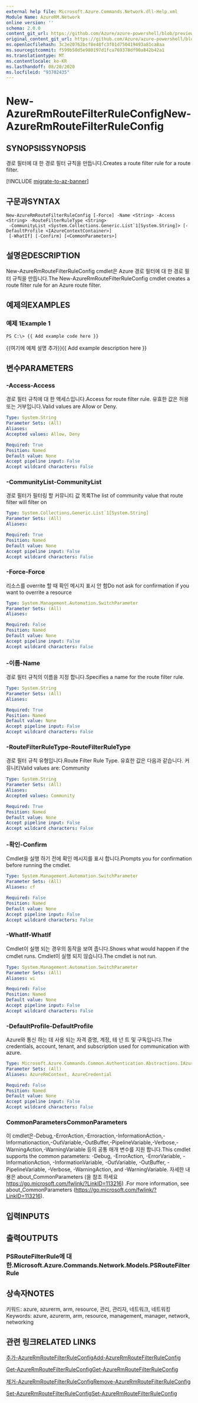 ```yaml
---
external help file: Microsoft.Azure.Commands.Network.dll-Help.xml
Module Name: AzureRM.Network
online version: ''
schema: 2.0.0
content_git_url: https://github.com/Azure/azure-powershell/blob/preview/src/ResourceManager/Network/Commands.Network/help/New-AzureRmRouteFilterRuleConfig.md
original_content_git_url: https://github.com/Azure/azure-powershell/blob/preview/src/ResourceManager/Network/Commands.Network/help/New-AzureRmRouteFilterRuleConfig.md
ms.openlocfilehash: 3c3e20762bcf8e48fc3f01d750419493a81ca8aa
ms.sourcegitcommit: f599b50d5e980197d1fca769378df90a842b42a1
ms.translationtype: MT
ms.contentlocale: ko-KR
ms.lasthandoff: 08/20/2020
ms.locfileid: "93702435"
---
```

# <span data-ttu-id="f90a4-101">New-AzureRmRouteFilterRuleConfig</span><span class="sxs-lookup"><span data-stu-id="f90a4-101">New-AzureRmRouteFilterRuleConfig</span></span>

## <span data-ttu-id="f90a4-102">SYNOPSIS</span><span class="sxs-lookup"><span data-stu-id="f90a4-102">SYNOPSIS</span></span>
<span data-ttu-id="f90a4-103">경로 필터에 대 한 경로 필터 규칙을 만듭니다.</span><span class="sxs-lookup"><span data-stu-id="f90a4-103">Creates a route filter rule for a route filter.</span></span>

[!INCLUDE [migrate-to-az-banner](../../includes/migrate-to-az-banner.md)]

## <span data-ttu-id="f90a4-104">구문과</span><span class="sxs-lookup"><span data-stu-id="f90a4-104">SYNTAX</span></span>

```
New-AzureRmRouteFilterRuleConfig [-Force] -Name <String> -Access <String> -RouteFilterRuleType <String>
 -CommunityList <System.Collections.Generic.List`1[System.String]> [-DefaultProfile <IAzureContextContainer>]
 [-WhatIf] [-Confirm] [<CommonParameters>]
```

## <span data-ttu-id="f90a4-105">설명은</span><span class="sxs-lookup"><span data-stu-id="f90a4-105">DESCRIPTION</span></span>
<span data-ttu-id="f90a4-106">New-AzureRmRouteFilterRuleConfig cmdlet은 Azure 경로 필터에 대 한 경로 필터 규칙을 만듭니다.</span><span class="sxs-lookup"><span data-stu-id="f90a4-106">The New-AzureRmRouteFilterRuleConfig cmdlet creates a route filter rule for an Azure route filter.</span></span>

## <span data-ttu-id="f90a4-107">예제의</span><span class="sxs-lookup"><span data-stu-id="f90a4-107">EXAMPLES</span></span>

### <span data-ttu-id="f90a4-108">예제 1</span><span class="sxs-lookup"><span data-stu-id="f90a4-108">Example 1</span></span>
```
PS C:\> {{ Add example code here }}
```

<span data-ttu-id="f90a4-109">{{여기에 예제 설명 추가}}</span><span class="sxs-lookup"><span data-stu-id="f90a4-109">{{ Add example description here }}</span></span>

## <span data-ttu-id="f90a4-110">변수</span><span class="sxs-lookup"><span data-stu-id="f90a4-110">PARAMETERS</span></span>

### <span data-ttu-id="f90a4-111">-Access</span><span class="sxs-lookup"><span data-stu-id="f90a4-111">-Access</span></span>
<span data-ttu-id="f90a4-112">경로 필터 규칙에 대 한 액세스입니다.</span><span class="sxs-lookup"><span data-stu-id="f90a4-112">Access for route filter rule.</span></span>
<span data-ttu-id="f90a4-113">유효한 값은 허용 또는 거부입니다.</span><span class="sxs-lookup"><span data-stu-id="f90a4-113">Valid values are Allow or Deny.</span></span>

```yaml
Type: System.String
Parameter Sets: (All)
Aliases: 
Accepted values: Allow, Deny

Required: True
Position: Named
Default value: None
Accept pipeline input: False
Accept wildcard characters: False
```

### <span data-ttu-id="f90a4-114">-CommunityList</span><span class="sxs-lookup"><span data-stu-id="f90a4-114">-CommunityList</span></span>
<span data-ttu-id="f90a4-115">경로 필터가 필터링 할 커뮤니티 값 목록</span><span class="sxs-lookup"><span data-stu-id="f90a4-115">The list of community value that route filter will filter on</span></span>

```yaml
Type: System.Collections.Generic.List`1[System.String]
Parameter Sets: (All)
Aliases: 

Required: True
Position: Named
Default value: None
Accept pipeline input: False
Accept wildcard characters: False
```

### <span data-ttu-id="f90a4-116">-Force</span><span class="sxs-lookup"><span data-stu-id="f90a4-116">-Force</span></span>
<span data-ttu-id="f90a4-117">리소스를 overrite 할 때 확인 메시지 표시 안 함</span><span class="sxs-lookup"><span data-stu-id="f90a4-117">Do not ask for confirmation if you want to overrite a resource</span></span>

```yaml
Type: System.Management.Automation.SwitchParameter
Parameter Sets: (All)
Aliases: 

Required: False
Position: Named
Default value: None
Accept pipeline input: False
Accept wildcard characters: False
```

### <span data-ttu-id="f90a4-118">-이름</span><span class="sxs-lookup"><span data-stu-id="f90a4-118">-Name</span></span>
<span data-ttu-id="f90a4-119">경로 필터 규칙의 이름을 지정 합니다.</span><span class="sxs-lookup"><span data-stu-id="f90a4-119">Specifies a name for the route filter rule.</span></span>

```yaml
Type: System.String
Parameter Sets: (All)
Aliases: 

Required: True
Position: Named
Default value: None
Accept pipeline input: False
Accept wildcard characters: False
```

### <span data-ttu-id="f90a4-120">-RouteFilterRuleType</span><span class="sxs-lookup"><span data-stu-id="f90a4-120">-RouteFilterRuleType</span></span>
<span data-ttu-id="f90a4-121">경로 필터 규칙 유형입니다.</span><span class="sxs-lookup"><span data-stu-id="f90a4-121">Route Filter Rule Type.</span></span>
<span data-ttu-id="f90a4-122">유효한 값은 다음과 같습니다. 커뮤니티</span><span class="sxs-lookup"><span data-stu-id="f90a4-122">Valid values are: Community</span></span>

```yaml
Type: System.String
Parameter Sets: (All)
Aliases: 
Accepted values: Community

Required: True
Position: Named
Default value: None
Accept pipeline input: False
Accept wildcard characters: False
```

### <span data-ttu-id="f90a4-123">-확인</span><span class="sxs-lookup"><span data-stu-id="f90a4-123">-Confirm</span></span>
<span data-ttu-id="f90a4-124">Cmdlet을 실행 하기 전에 확인 메시지를 표시 합니다.</span><span class="sxs-lookup"><span data-stu-id="f90a4-124">Prompts you for confirmation before running the cmdlet.</span></span>

```yaml
Type: System.Management.Automation.SwitchParameter
Parameter Sets: (All)
Aliases: cf

Required: False
Position: Named
Default value: None
Accept pipeline input: False
Accept wildcard characters: False
```

### <span data-ttu-id="f90a4-125">-WhatIf</span><span class="sxs-lookup"><span data-stu-id="f90a4-125">-WhatIf</span></span>
<span data-ttu-id="f90a4-126">Cmdlet이 실행 되는 경우의 동작을 보여 줍니다.</span><span class="sxs-lookup"><span data-stu-id="f90a4-126">Shows what would happen if the cmdlet runs.</span></span> <span data-ttu-id="f90a4-127">Cmdlet이 실행 되지 않습니다.</span><span class="sxs-lookup"><span data-stu-id="f90a4-127">The cmdlet is not run.</span></span>

```yaml
Type: System.Management.Automation.SwitchParameter
Parameter Sets: (All)
Aliases: wi

Required: False
Position: Named
Default value: None
Accept pipeline input: False
Accept wildcard characters: False
```

### <span data-ttu-id="f90a4-128">-DefaultProfile</span><span class="sxs-lookup"><span data-stu-id="f90a4-128">-DefaultProfile</span></span>
<span data-ttu-id="f90a4-129">Azure와 통신 하는 데 사용 되는 자격 증명, 계정, 테 넌 트 및 구독입니다.</span><span class="sxs-lookup"><span data-stu-id="f90a4-129">The credentials, account, tenant, and subscription used for communication with azure.</span></span>

```yaml
Type: Microsoft.Azure.Commands.Common.Authentication.Abstractions.IAzureContextContainer
Parameter Sets: (All)
Aliases: AzureRmContext, AzureCredential

Required: False
Position: Named
Default value: None
Accept pipeline input: False
Accept wildcard characters: False
```

### <span data-ttu-id="f90a4-130">CommonParameters</span><span class="sxs-lookup"><span data-stu-id="f90a4-130">CommonParameters</span></span>
<span data-ttu-id="f90a4-131">이 cmdlet은-Debug,-ErrorAction,-Erroraction,-InformationAction,-Informationaction,-OutVariable,-OutBuffer,-PipelineVariable,-Verbose,-WarningAction,-WarningVariable 등의 공통 매개 변수를 지원 합니다.</span><span class="sxs-lookup"><span data-stu-id="f90a4-131">This cmdlet supports the common parameters: -Debug, -ErrorAction, -ErrorVariable, -InformationAction, -InformationVariable, -OutVariable, -OutBuffer, -PipelineVariable, -Verbose, -WarningAction, and -WarningVariable.</span></span> <span data-ttu-id="f90a4-132">자세한 내용은 about_CommonParameters (을 참조 하세요 https://go.microsoft.com/fwlink/?LinkID=113216) .</span><span class="sxs-lookup"><span data-stu-id="f90a4-132">For more information, see about_CommonParameters (https://go.microsoft.com/fwlink/?LinkID=113216).</span></span>

## <span data-ttu-id="f90a4-133">입력</span><span class="sxs-lookup"><span data-stu-id="f90a4-133">INPUTS</span></span>

## <span data-ttu-id="f90a4-134">출력</span><span class="sxs-lookup"><span data-stu-id="f90a4-134">OUTPUTS</span></span>

### <span data-ttu-id="f90a4-135">PSRouteFilterRule에 대 한.</span><span class="sxs-lookup"><span data-stu-id="f90a4-135">Microsoft.Azure.Commands.Network.Models.PSRouteFilterRule</span></span>

## <span data-ttu-id="f90a4-136">상속자</span><span class="sxs-lookup"><span data-stu-id="f90a4-136">NOTES</span></span>
<span data-ttu-id="f90a4-137">키워드: azure, azurerm, arm, resource, 관리, 관리자, 네트워크, 네트워킹</span><span class="sxs-lookup"><span data-stu-id="f90a4-137">Keywords: azure, azurerm, arm, resource, management, manager, network, networking</span></span>

## <span data-ttu-id="f90a4-138">관련 링크</span><span class="sxs-lookup"><span data-stu-id="f90a4-138">RELATED LINKS</span></span>

[<span data-ttu-id="f90a4-139">추가-AzureRmRouteFilterRuleConfig</span><span class="sxs-lookup"><span data-stu-id="f90a4-139">Add-AzureRmRouteFilterRuleConfig</span></span>](./Add-AzureRmRouteFilterRuleConfig.md)

[<span data-ttu-id="f90a4-140">Get-AzureRmRouteFilterRuleConfig</span><span class="sxs-lookup"><span data-stu-id="f90a4-140">Get-AzureRmRouteFilterRuleConfig</span></span>](./Get-AzureRmRouteFilterRuleConfig.md)

[<span data-ttu-id="f90a4-141">제거-AzureRmRouteFilterRuleConfig</span><span class="sxs-lookup"><span data-stu-id="f90a4-141">Remove-AzureRmRouteFilterRuleConfig</span></span>](./Remove-AzureRmRouteFilterRuleConfig.md)

[<span data-ttu-id="f90a4-142">Set-AzureRmRouteFilterRuleConfig</span><span class="sxs-lookup"><span data-stu-id="f90a4-142">Set-AzureRmRouteFilterRuleConfig</span></span>](./Set-AzureRmRouteFilterRuleConfig.md)

